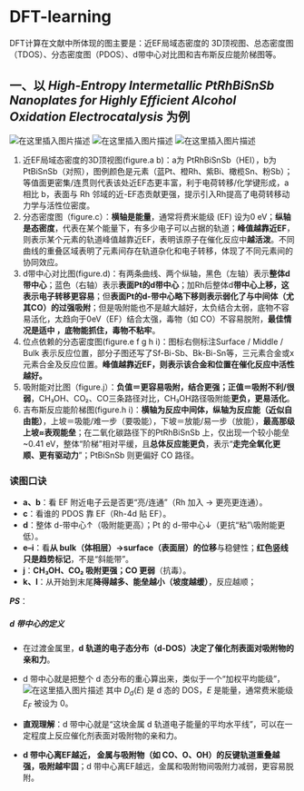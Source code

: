 # DFT-learning
DFT计算在文献中所体现的图主要是：近EF局域态密度的 3D顶视图、总态密度图（TDOS）、分态密度图（PDOS）、d带中心对比图和吉布斯反应能阶梯图等。
## 一、以 ***High-Entropy Intermetallic PtRhBiSnSb Nanoplates for Highly Efficient Alcohol Oxidation Electrocatalysis*** 为例
![在这里插入图片描述](https://i-blog.csdnimg.cn/direct/36bbbe857abd41738cc2e87e4bfe8db3.png)
![在这里插入图片描述](https://i-blog.csdnimg.cn/direct/c845113281694148aa375a63456c233a.png)
![在这里插入图片描述](https://i-blog.csdnimg.cn/direct/fb4145c7b48549a38c3ea3da49bcd12b.jpeg)

 1. 近EF局域态密度的3D顶视图(figure.a b)：a为 PtRhBiSnSb（HEI），b为 PtBiSnSb（对照），图例颜色是元素（蓝Pt、橙Rh、紫Bi、橄榄Sn、粉Sb）；等值面更密集/连贯则代表该处近EF态更丰富，利于电荷转移/化学键形成，a 相比 b，表面与 Rh 邻域的近-EF态贡献更强，提示引入Rh提高了电荷转移动力学与活性位密度。
 2. 分态密度图（figure.c）：**横轴是能量**，通常将费米能级 (EF) 设为0 eV；**纵轴是态密度**，代表在某个能量下，有多少电子可以占据的轨道；**峰值越靠近EF**，则表示某个元素的轨道峰值越靠近EF，表明该原子在催化反应中**越活泼**。不同曲线的重叠区域表明了元素间存在轨道杂化和电子转移，体现了不同元素间的协同效应。
 3. d带中心对比图(figure.d)：有两条曲线、两个纵轴，黑色（左轴）表示**整体d带中心**；蓝色（右轴）表示**表面Pt的d带中心**；加Rh后整体d**带中心上移，这表示电子转移更容易**；但**表面Pt的d-带中心略下移则表示弱化了与中间体（尤其CO）的过强吸附**；但是吸附能也不是越大越好，太负结合太弱，底物不容易活化，太趋向于0eV（EF）结合太强，毒物（如 CO）不容易脱附，**最佳情况是适中 ，底物能抓住，毒物不粘牢**。
 4. 位点依赖的分态密度图(figure.e f g h i)：图标右侧标注Surface / Middle / Bulk 表示反应位置，部分子图还写了Sf-Bi-Sb、Bk-Bi-Sn等，三元素合金或x元素合金及反应位置。**峰值越靠近EF，则表示该合金和位置在催化反应中活性越好。**
 5. 吸附能对比图（figure.j）：**负值＝更容易吸附，结合更强；正值＝吸附不利/很弱**，CH₃OH、CO₂、CO三条路径对比，CH₃OH路径吸附能**更负，更易活化**。
 6. 吉布斯反应能阶梯图(figure.h i)：**横轴为反应中间体，纵轴为反应能（近似自由能）**，上坡＝吸能/难一步（要吸能），下坡＝放能/易一步（放能），**最高那级上坡≈表观能垒**；在二氧化碳路径下的PtRhBiSnSb 上，仅出现一个较小能垒 ~0.41 eV，整体“阶梯”相对平缓，且**总体反应能更负**，表示“**走完全氧化更顺、更有驱动力**”；PtBiSnSb 则更偏好 CO 路径。
 ### 读图口诀
- **a、b**：看 EF 附近电子云是否更“亮/连通”（Rh 加入 → 更亮更连通）。  
- **c**：看谁的 PDOS 靠 EF（Rh-4d 贴 EF）。  
- **d**：整体 d-带中心↑（吸附能更高）；Pt 的 d-带中心↓（更抗“粘”\吸附能更低）。  
- **e–i**：看**从 bulk（体相层）→surface（表面层）的位移**与稳健性；**红色竖线只是趋势标记**，不是“斜能带”。  
- **j**：**CH₃OH、CO₂ 吸附更强；CO 更弱**（抗毒）。
- **k、l**：从开始到末尾**降得越多、能垒越小（坡度越缓）**，反应越顺；

***PS***：
##### d 带中心的定义
- 在过渡金属里，**d 轨道的电子态分布（d-DOS）决定了催化剂表面对吸附物的亲和力**。  
- d 带中心就是把整个 d 态分布的重心算出来，类似于一个“加权平均能级”，
 ![在这里插入图片描述](https://i-blog.csdnimg.cn/direct/84cfbb3acbbf46f387eb9ab5587d689d.png)
其中 $D_d(E)$ 是 d 态的 DOS，$E$ 是能量，通常费米能级 $E_F$ 被设为 0。  

- **直观理解**：d 带中心就是“这块金属 d 轨道电子能量的平均水平线”，可以在一定程度上反应催化剂表面对吸附物的亲和力。
- **d 带中心离EF越近， 金属与吸附物（如 CO、O、OH）的反键轨道重叠越强，吸附越牢固**；d 带中心离EF越远，金属和吸附物间吸附力减弱，更容易脱附。
